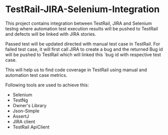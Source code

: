 # TestRail-JIRA-Selenium-Integration
This project contains integration between TestRail, JIRA and Selenium testng where automation test execution results will be pushed to TestRail and defects will be linked with JIRA stories.

Passed test will be updated directed with manual test case in TestRail.
For failed test case, it will first call JIRA to create a bug and the returned Bug id will be pushed to TestRail which will linked this `bug id with respective test case.

This will help us to find code coverage in TestRail using manual and automation test case metrics.

Following tools are used to achieve this:
- Selenium
- TestNg
- Owner's Library
- Json-Simple
- AssertJ
- JIRA client
- TestRail ApiClient
